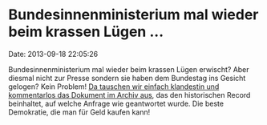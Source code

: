 Bundesinnenministerium mal wieder beim krassen Lügen \...
=========================================================

Date: 2013-09-18 22:05:26

Bundesinnenministerium mal wieder beim krassen Lügen erwischt? Aber
diesmal nicht zur Presse sondern sie haben dem Bundestag ins Gesicht
gelogen? Kein Problem! [Da tauschen wir einfach klandestin und
kommentarlos das Dokument im Archiv aus](http://www.heise.de/-1959965),
das den historischen Record beinhaltet, auf welche Anfrage wie
geantwortet wurde. Die beste Demokratie, die man für Geld kaufen kann!
